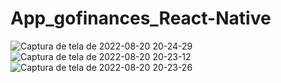 # App_gofinances_React-Native

![Captura de tela de 2022-08-20 20-24-29](https://user-images.githubusercontent.com/59670578/185769251-4ed65d48-6157-42ac-9cf9-bdab8ed074b2.png)
![Captura de tela de 2022-08-20 20-23-12](https://user-images.githubusercontent.com/59670578/185769224-7dd533c6-7a1d-4adc-9e25-f0bef7a4ec7b.png)
![Captura de tela de 2022-08-20 20-23-26](https://user-images.githubusercontent.com/59670578/185769228-7a65157b-aaf8-4a92-adaf-1e0ee2347f5f.png)
